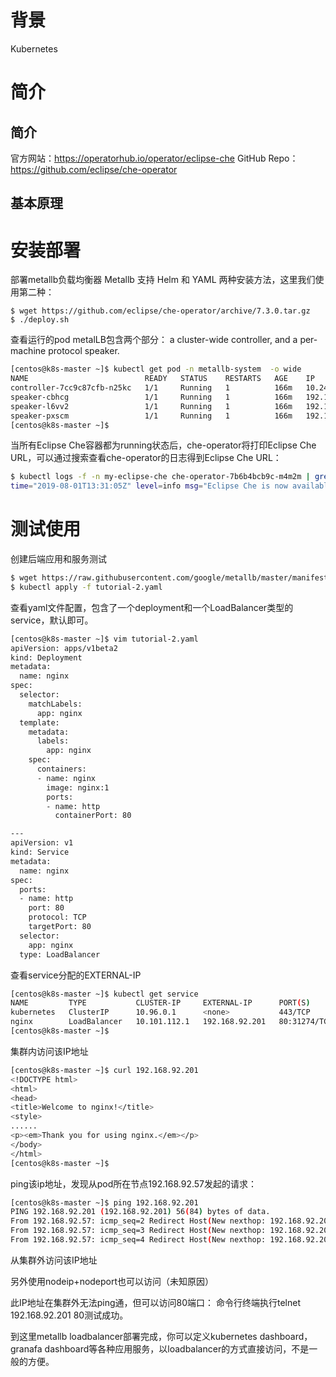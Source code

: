 ﻿# 背景
Kubernetes

# 简介
## 简介

官方网站：https://operatorhub.io/operator/eclipse-che
GitHub Repo：https://github.com/eclipse/che-operator



## 基本原理



# 安装部署

部署metallb负载均衡器
Metallb 支持 Helm 和 YAML 两种安装方法，这里我们使用第二种：

```
$ wget https://github.com/eclipse/che-operator/archive/7.3.0.tar.gz
$ ./deploy.sh
```

查看运行的pod
metalLB包含两个部分： a cluster-wide controller, and a per-machine protocol speaker.


```bash
[centos@k8s-master ~]$ kubectl get pod -n metallb-system  -o wide
NAME                          READY   STATUS    RESTARTS   AGE    IP              NODE         NOMINATED NODE   READINESS GATES
controller-7cc9c87cfb-n25kc   1/1     Running   1          166m   10.244.1.39     k8s-node1    <none>           <none>
speaker-cbhcg                 1/1     Running   1          166m   192.168.92.56   k8s-master   <none>           <none>
speaker-l6vv2                 1/1     Running   1          166m   192.168.92.58   k8s-node2    <none>           <none>
speaker-pxscm                 1/1     Running   1          166m   192.168.92.57   k8s-node1    <none>           <none>
[centos@k8s-master ~]$ 
```



当所有Eclipse Che容器都为running状态后，che-operator将打印Eclipse Che URL，可以通过搜索查看che-operator的日志得到Eclipse Che URL：

```bash
$ kubectl logs -f -n my-eclipse-che che-operator-7b6b4bcb9c-m4m2m | grep "Eclipse Che is now available"
time="2019-08-01T13:31:05Z" level=info msg="Eclipse Che is now available at: http://che-my-eclipse-che.gcp.my-ide.cloud"
```

# 测试使用

创建后端应用和服务测试

```bash
$ wget https://raw.githubusercontent.com/google/metallb/master/manifests/tutorial-2.yaml
$ kubectl apply -f tutorial-2.yaml
```

查看yaml文件配置，包含了一个deployment和一个LoadBalancer类型的service，默认即可。

```bash
[centos@k8s-master ~]$ vim tutorial-2.yaml 
apiVersion: apps/v1beta2
kind: Deployment
metadata:
  name: nginx
spec:
  selector:
    matchLabels:
      app: nginx
  template:
    metadata:
      labels:
        app: nginx
    spec:
      containers:
      - name: nginx
        image: nginx:1
        ports:
        - name: http
          containerPort: 80

---
apiVersion: v1
kind: Service
metadata:
  name: nginx
spec:
  ports:
  - name: http
    port: 80
    protocol: TCP
    targetPort: 80
  selector:
    app: nginx
  type: LoadBalancer
```

查看service分配的EXTERNAL-IP

```bash
[centos@k8s-master ~]$ kubectl get service 
NAME         TYPE           CLUSTER-IP     EXTERNAL-IP      PORT(S)        AGE
kubernetes   ClusterIP      10.96.0.1      <none>           443/TCP        3d15h
nginx        LoadBalancer   10.101.112.1   192.168.92.201   80:31274/TCP   123m
[centos@k8s-master ~]$
```


集群内访问该IP地址

```bash
[centos@k8s-master ~]$ curl 192.168.92.201
<!DOCTYPE html>
<html>
<head>
<title>Welcome to nginx!</title>
<style>
......
<p><em>Thank you for using nginx.</em></p>
</body>
</html>
[centos@k8s-master ~]$ 
```


ping该ip地址，发现从pod所在节点192.168.92.57发起的请求：

```bash
[centos@k8s-master ~]$ ping 192.168.92.201
PING 192.168.92.201 (192.168.92.201) 56(84) bytes of data.
From 192.168.92.57: icmp_seq=2 Redirect Host(New nexthop: 192.168.92.201)
From 192.168.92.57: icmp_seq=3 Redirect Host(New nexthop: 192.168.92.201)
From 192.168.92.57: icmp_seq=4 Redirect Host(New nexthop: 192.168.92.201)
```


从集群外访问该IP地址

另外使用nodeip+nodeport也可以访问（未知原因）

此IP地址在集群外无法ping通，但可以访问80端口：
命令行终端执行telnet 192.168.92.201 80测试成功。

到这里metallb loadbalancer部署完成，你可以定义kubernetes dashboard，granafa dashboard等各种应用服务，以loadbalancer的方式直接访问，不是一般的方便。

